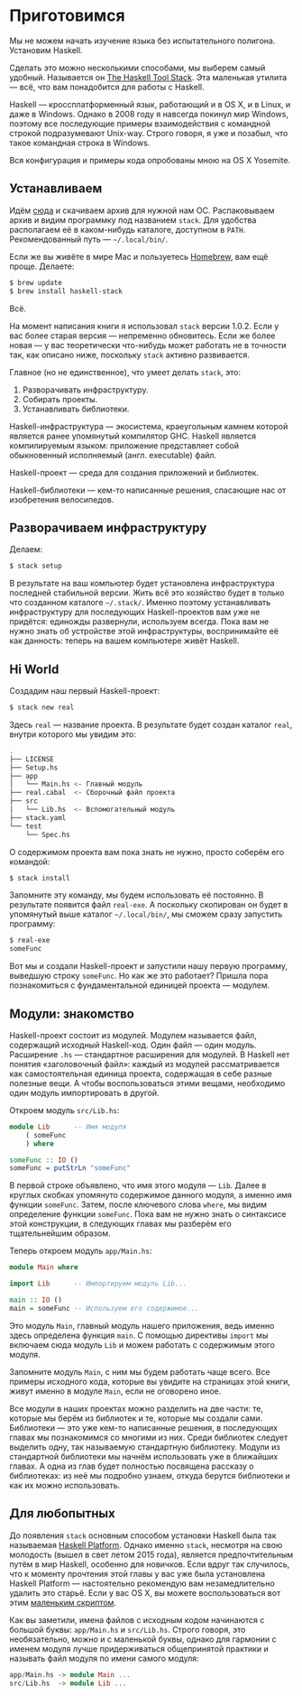 # Приготовимся

Мы не можем начать изучение языка без испытательного полигона. Установим Haskell.

Сделать это можно несколькими способами, мы выберем самый удобный. Называется он [The Haskell Tool Stack](http://haskellstack.org/). Эта маленькая утилита &mdash; всё, что вам понадобится для работы с Haskell.

Haskell &mdash; кроссплатформенный язык, работающий и в OS X, и в Linux, и даже в Windows. Однако в 2008 году я навсегда покинул мир Windows, поэтому все последующие примеры взаимодействия с командной строкой подразумевают Unix-way. Строго говоря, я уже и позабыл, что такое командная строка в Windows.

Вся конфигурация и примеры кода опробованы мною на OS X Yosemite.

## Устанавливаем

Идём [сюда](http://docs.haskellstack.org/en/stable/install_and_upgrade.html) и скачиваем архив для нужной нам ОС. Распаковываем архив и видим программку под названием `stack`. Для удобства располагаем её в каком-нибудь каталоге, доступном в `PATH`. Рекомендованный путь &mdash; `~/.local/bin/`.

Если же вы живёте в мире Mac и пользуетесь [Homebrew](http://brew.sh/), вам ещё проще. Делаете:

```bash
$ brew update
$ brew install haskell-stack
```

Всё.

На момент написания книги я использовал `stack` версии 1.0.2. Если у вас более старая версия &mdash; непременно обновитесь. Если же более новая &mdash; у вас теоретически что-нибудь может работать не в точности так, как описано ниже, поскольку `stack` активно развивается.

Главное (но не единственное), что умеет делать `stack`, это:

1. Разворачивать инфраструктуру.
2. Собирать проекты.
3. Устанавливать библиотеки.

Haskell-инфраструктура &mdash; экосистема, краеугольным камнем которой является ранее упомянутый компилятор GHC. Haskell является компилируемым языком: приложение представляет собой обыкновенный исполняемый (англ. executable) файл.

Haskell-проект &mdash; среда для создания приложений и библиотек.

Haskell-библиотеки &mdash; кем-то написанные решения, спасающие нас от изобретения велосипедов.

## Разворачиваем инфраструктуру

Делаем:

```bash
$ stack setup
```

В результате на ваш компьютер будет установлена инфраструктура последней стабильной версии. Жить всё это хозяйство будет в только что созданном каталоге `~/.stack/`. Именно поэтому устанавливать инфраструктуру для последующих Haskell-проектов вам уже не придётся: единожды развернули, используем всегда. Пока вам не нужно знать об устройстве этой инфраструктуры, воспринимайте её как данность: теперь на вашем компьютере живёт Haskell.

## Hi World

Создадим наш первый Haskell-проект:

```bash
$ stack new real
```

Здесь `real` &mdash; название проекта. В результате будет создан каталог `real`, внутри которого мы увидим это:

```bash
.
├── LICENSE
├── Setup.hs
├── app
│   └── Main.hs <- Главный модуль
├── real.cabal  <- Сборочный файл проекта
├── src
│   └── Lib.hs  <- Вспомогательный модуль
├── stack.yaml
└── test
    └── Spec.hs
```

О содержимом проекта вам пока знать не нужно, просто соберём его командой:

```bash
$ stack install
```

Запомните эту команду, мы будем использовать её постоянно. В результате появится файл `real-exe`. А поскольку скопирован он будет в упомянутый выше каталог `~/.local/bin/`, мы сможем сразу запустить программу:

```bash
$ real-exe
someFunc
```

Вот мы и создали Haskell-проект и запустили нашу первую программу, выведшую строку `someFunc`. Но как же это работает? Пришла пора познакомиться с фундаментальной единицей проекта &mdash; модулем.

## Модули: знакомство

Haskell-проект состоит из модулей. Модулем называется файл, содержащий исходный Haskell-код. Один файл &mdash; один модуль. Расширение `.hs` &mdash; стандартное расширения для модулей. В Haskell нет понятия &laquo;заголовочный файл&raquo;: каждый из модулей рассматривается как самостоятельная единица проекта, содержащая в себе разные полезные вещи. А чтобы воспользоваться этими вещами, необходимо один модуль импортировать в другой.

Откроем модуль `src/Lib.hs`:

```haskell
module Lib      -- Имя модуля
    ( someFunc
    ) where

someFunc :: IO ()
someFunc = putStrLn "someFunc"
```

В первой строке объявлено, что имя этого модуля &mdash; `Lib`. Далее в круглых скобках упомянуто содержимое данного модуля, а именно имя функции `someFunc`. Затем, после ключевого слова `where`, мы видим определение функции `someFunc`. Пока вам не нужно знать о синтаксисе этой конструкции, в следующих главах мы разберём его тщательнейшим образом.

Теперь откроем модуль `app/Main.hs`:

```haskell
module Main where

import Lib      -- Импортируем модуль Lib...

main :: IO ()
main = someFunc -- Используем его содержимое...
```

Это модуль `Main`, главный модуль нашего приложения, ведь именно здесь определена функция `main`. С помощью директивы `import` мы включаем сюда модуль `Lib` и можем работать с содержимым этого модуля.

Запомните модуль `Main`, с ним мы будем работать чаще всего. Все примеры исходного кода, которые вы увидите на страницах этой книги, живут именно в модуле `Main`, если не оговорено иное.

Все модули в наших проектах можно разделить на две части: те, которые мы берём из библиотек и те, которые мы создали сами. Библиотеки &mdash; это уже кем-то написанные решения, в последующих главах мы познакомимся со многими из них. Среди библиотек следует выделить одну, так называемую стандартную библиотеку. Модули из стандартной библиотеки мы начнём использовать уже в ближайших главах. А одна из глав будет полностью посвящена рассказу о библиотеках: из неё мы подробно узнаем, откуда берутся библиотеки и как их можно использовать.

## Для любопытных

До появления `stack` основным способом установки Haskell была так называемая [Haskell Platform](https://www.haskell.org/platform/). Однако именно `stack`, несмотря на свою молодость (вышел в свет летом 2015 года), является предпочтительным путём в мир Haskell, особенно для новичков. Если вдруг так случилось, что к моменту прочтения этой главы у вас уже была установлена Haskell Platform &mdash; настоятельно рекомендую вам незамедлительно удалить это старьё. Если у вас OS X, вы можете воспользоваться вот этим [маленьким скриптом](https://gist.github.com/denisshevchenko/9e8ba45fdaa4e4e8cd04).

Как вы заметили, имена файлов с исходным кодом начинаются с большой буквы: `app/Main.hs` и `src/Lib.hs`. Строго говоря, это необязательно, можно и с маленькой буквы, однако для гармонии с именем модуля лучше придерживаться общепринятой практики и называть файл модуля по имени самого модуля:

```haskell
app/Main.hs -> module Main ...
src/Lib.hs  -> module Lib ...
```
